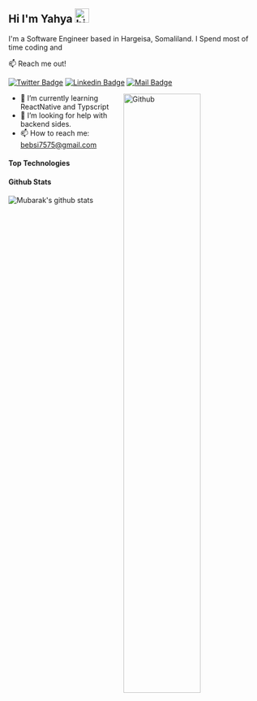 ## Hi I'm Yahya <img src="https://user-images.githubusercontent.com/1303154/88677602-1635ba80-d120-11ea-84d8-d263ba5fc3c0.gif" width="28px" alt="hi">

I'm a Software Engineer based in Hargeisa, Somaliland. I Spend most of time coding and 

:mailbox: Reach me out!

[![Twitter Badge](https://img.shields.io/badge/-@IamYahya-1ca0f1?style=flat&labelColor=1ca0f1&logo=twitter&logoColor=white&link=https://twitter.com/Ipenywis)](https://twitter.com/YahyeMoahmudAh1) [![Linkedin Badge](https://img.shields.io/badge/-yahya-0e76a8?style=flat&labelColor=0e76a8&logo=linkedin&logoColor=white)](https://www.linkedin.com/in/yahya-ahmed-a20aa1176/) [![Mail Badge](https://img.shields.io/badge/-Yahyaa-c0392b?style=flat&labelColor=c0392b&logo=gmail&logoColor=white)](mailto:bebsi7575@gmail.com)

<img width="55%" align="right" alt="Github" src="https://raw.githubusercontent.com/onimur/.github/master/.resources/git-header.svg" />
<!-- TODO: Add last video link -->

- 🔭 I’m currently learning ReactNative and Typscript
- 🤔 I’m looking for help with backend sides.
- 📫 How to reach me: bebsi7575@gmail.com

#### Top Technologies

<!-- TODO: Make technologies links takes you to repositories -->




#### Github Stats

![Mubarak's github stats](https://github-readme-stats.vercel.app/api?username=iamshabell&count_private=true&theme=tokyonight&hide=contribs,prs)

